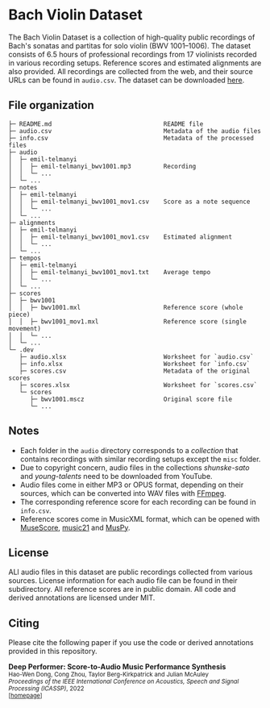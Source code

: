 # Bach Violin Dataset

The Bach Violin Dataset is a collection of high-quality public recordings of Bach's sonatas and partitas for solo violin (BWV 1001–1006). The dataset consists of 6.5 hours of professional recordings from 17 violinists recorded in various recording setups. Reference scores and estimated alignments are also provided. All recordings are collected from the web, and their source URLs can be found in `audio.csv`. The dataset can be downloaded [here](https://github.com/salu133445/bach-violin/releases).

## File organization

```text
├─ README.md                               README file
├─ audio.csv                               Metadata of the audio files
├─ info.csv                                Metadata of the processed files
├─ audio
│  ├─ emil-telmanyi
│  │  ├─ emil-telmanyi_bwv1001.mp3         Recording
│  │  └─ ...
│  └─ ...
├─ notes
│  ├─ emil-telmanyi
│  │  ├─ emil-telmanyi_bwv1001_mov1.csv    Score as a note sequence
│  │  └─ ...
│  └─ ...
├─ alignments
│  ├─ emil-telmanyi
│  │  ├─ emil-telmanyi_bwv1001_mov1.csv    Estimated alignment
│  │  └─ ...
│  └─ ...
├─ tempos
│  ├─ emil-telmanyi
│  │  ├─ emil-telmanyi_bwv1001_mov1.txt    Average tempo
│  │  └─ ...
│  └─ ...
├─ scores
│  ├─ bwv1001
│  │  ├─ bwv1001.mxl                       Reference score (whole piece)
│  │  ├─ bwv1001_mov1.mxl                  Reference score (single movement)
│  │  └─ ...
│  └─ ...
└─ .dev
   ├─ audio.xlsx                           Worksheet for `audio.csv`
   ├─ info.xlsx                            Worksheet for `info.csv`
   ├─ scores.csv                           Metadata of the original scores
   ├─ scores.xlsx                          Worksheet for `scores.csv`
   └─ scores
      ├─ bwv1001.mscz                      Original score file
      └─ ...
```

## Notes

- Each folder in the `audio` directory corresponds to a _collection_ that contains recordings with similar recording setups except the `misc` folder.
- Due to copyright concern, audio files in the collections _shunske-sato_ and _young-talents_ need to be downloaded from YouTube.
- Audio files come in either MP3 or OPUS format, depending on their sources, which can be converted into WAV files with [FFmpeg](http://ffmpeg.org/).
- The corresponding reference score for each recording can be found in `info.csv`.
- Reference scores come in MusicXML format, which can be opened with [MuseScore](https://musescore.org/), [music21](https://web.mit.edu/music21/) and [MusPy](https://salu133445.github.io/muspy/).

## License

ALl audio files in this dataset are public recordings collected from various sources. License information for each audio file can be found in their subdirectory. All reference scores are in public domain. All code and derived annotations are licensed under MIT.

## Citing

Please cite the following paper if you use the code or derived annotations provided in this repository.

__Deep Performer: Score-to-Audio Music Performance Synthesis__<br>
<small>
Hao-Wen Dong, Cong Zhou, Taylor Berg-Kirkpatrick and Julian McAuley<br>
_Proceedings of the IEEE International Conference on Acoustics, Speech and Signal Processing (ICASSP)_, 2022<br>
[[homepage](https://github.com/salu133445/deepperformer)]
</small>
